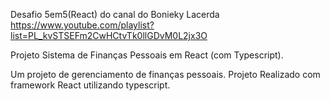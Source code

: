 Desafio 5em5(React) do canal do Bonieky Lacerda
https://www.youtube.com/playlist?list=PL_kvSTSEFm2CwHCtvTk0llGDvM0L2jx3O

Projeto Sistema de Finanças Pessoais em React (com Typescript).

Um projeto de gerenciamento de finanças pessoais.
Projeto Realizado com framework React utilizando typescript.
